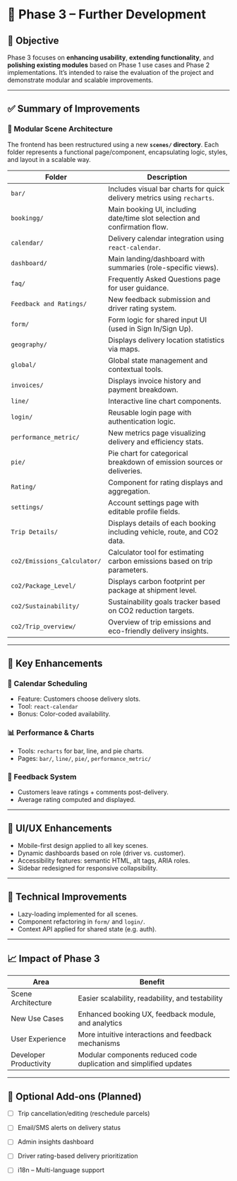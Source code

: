 # 🚀 Phase 3 – Further Development

## 📌 Objective
Phase 3 focuses on **enhancing usability**, **extending functionality**, and **polishing existing modules** based on Phase 1 use cases and Phase 2 implementations. It’s intended to raise the evaluation of the project and demonstrate modular and scalable improvements.

---

## ✅ Summary of Improvements

### 🧩 Modular Scene Architecture

The frontend has been restructured using a new **`scenes/` directory**. Each folder represents a functional page/component, encapsulating logic, styles, and layout in a scalable way.

| Folder                   | Description                                                                 |
|--------------------------|-----------------------------------------------------------------------------|
| `bar/`                   | Includes visual bar charts for quick delivery metrics using `recharts`.    |
| `bookingg/`              | Main booking UI, including date/time slot selection and confirmation flow. |
| `calendar/`              | Delivery calendar integration using `react-calendar`.                      |
| `dashboard/`             | Main landing/dashboard with summaries (role-specific views).               |
| `faq/`                   | Frequently Asked Questions page for user guidance.                         |
| `Feedback and Ratings/`  | New feedback submission and driver rating system.                          |
| `form/`                  | Form logic for shared input UI (used in Sign In/Sign Up).                  |
| `geography/`             | Displays delivery location statistics via maps.                            |
| `global/`                | Global state management and contextual tools.                              |
| `invoices/`              | Displays invoice history and payment breakdown.                            |
| `line/`                  | Interactive line chart components.                                         |
| `login/`                 | Reusable login page with authentication logic.                             |
| `performance_metric/`    | New metrics page visualizing delivery and efficiency stats.                |
| `pie/`                   | Pie chart for categorical breakdown of emission sources or deliveries.     |
| `Rating/`                | Component for rating displays and aggregation.                             |
| `settings/`              | Account settings page with editable profile fields.                        |
| `Trip Details/`          | Displays details of each booking including vehicle, route, and CO2 data.   |
| `co2/Emissions_Calculator/`          |Calculator tool for estimating carbon emissions based on trip parameters.   |
| `co2/Package_Level/`          | Displays carbon footprint per package at shipment level.   |
| `co2/Sustainability/`          | Sustainability goals tracker based on CO2 reduction targets.   |
| `co2/Trip_overview/`          | Overview of trip emissions and eco-friendly delivery insights.  |

---

## 🌟 Key Enhancements

### 📅 Calendar Scheduling
- Feature: Customers choose delivery slots.
- Tool: `react-calendar`
- Bonus: Color-coded availability.

### 📊 Performance & Charts
- Tools: `recharts` for bar, line, and pie charts.
- Pages: `bar/`, `line/`, `pie/`, `performance_metric/`

### 💬 Feedback System
- Customers leave ratings + comments post-delivery.
- Average rating computed and displayed.

---

## 📱 UI/UX Enhancements

- Mobile-first design applied to all key scenes.
- Dynamic dashboards based on role (driver vs. customer).
- Accessibility features: semantic HTML, alt tags, ARIA roles.
- Sidebar redesigned for responsive collapsibility.

---

## 🔧 Technical Improvements

- Lazy-loading implemented for all scenes.
- Component refactoring in `form/` and `login/`.
- Context API applied for shared state (e.g. auth).

---



## 📈 Impact of Phase 3

| Area                  | Benefit                                                                 |
|------------------------|------------------------------------------------------------------------|
| Scene Architecture     | Easier scalability, readability, and testability                       |
| New Use Cases          | Enhanced booking UX, feedback module, and analytics                    |
| User Experience        | More intuitive interactions and feedback mechanisms                    |
| Developer Productivity | Modular components reduced code duplication and simplified updates     |

---

## 📝 Optional Add-ons (Planned)
- [ ] Trip cancellation/editing (reschedule parcels)
- [ ] Email/SMS alerts on delivery status
- [ ] Admin insights dashboard
- [ ] Driver rating-based delivery prioritization
- [ ] i18n – Multi-language support



